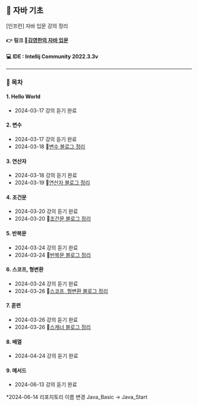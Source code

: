## 📝 자바 기초
[인프런] 자바 입문 강의 정리

#### 👉 링크 🔗[김영한의 자바 입문](https://www.inflearn.com/course/%EA%B9%80%EC%98%81%ED%95%9C%EC%9D%98-%EC%9E%90%EB%B0%94-%EC%9E%85%EB%AC%B8/dashboard)

#### 💻 IDE : Intellij Community 2022.3.3v 

***

### 📂 목차
#### 1. Hello World
- 2024-03-17 강의 듣기 완료
#### 2. 변수 
- 2024-03-17 강의 듣기 완료
- 2024-03-18 🔗[변수 블로그 정리](https://dev-cloud.tistory.com/247)
#### 3. 연산자
- 2024-03-18 강의 듣기 완료
- 2024-03-19 🔗[연산자 블로그 정리](https://dev-cloud.tistory.com/250)
#### 4. 조건문
- 2024-03-20 강의 듣기 완료
- 2024-03-20 🔗[조건문 블로그 정리](https://dev-cloud.tistory.com/253)
#### 5. 반복문
- 2024-03-24 강의 듣기 완료
- 2024-03-24 🔗[반복문 블로그 정리](https://dev-cloud.tistory.com/255)
#### 6. 스코프, 형변환
- 2024-03-24 강의 듣기 완료
- 2024-03-26 🔗[스코프, 형변환 블로그 정리](https://dev-cloud.tistory.com/258)
#### 7. 훈련
- 2024-03-26 강의 듣기 완료
- 2024-03-26 🔗[스캐너 블로그 정리](https://dev-cloud.tistory.com/260)
#### 8. 배열
- 2024-04-24 강의 듣기 완료 
#### 9. 메서드
- 2024-06-13 강의 듣기 완료 

*2024-06-14 리포지토리 이름 변경 Java_Basic -> Java_Start
